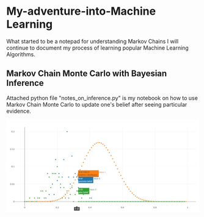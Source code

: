 # My-adventure-into-Machine Learning

What started to be a notepad for understanding Markov Chains I will continue to document my process of learning popular
Machine Learning Algorithms.

## Markov Chain Monte Carlo with Bayesian Inference

Attached python file "notes_on_inference.py" is my notebook on how to use Markov Chain Monte Carlo 
to update one's belief after seeing particular evidence.

 
![Sample output](https://github.com/marcindahlen/My-adventure-into-Bayesian-Inference/blob/master/wykres.jpg)
